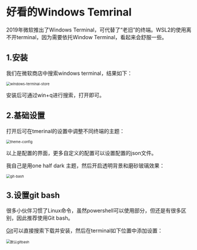 # 好看的Windows Temrinal

2019年微软推出了Windows Terminal，可代替了“老旧”的终端。WSL2的使用离不开terminal，因为需要依托Window Terminal，看起来会舒服一些。



## 1.安装

我们在微软商店中搜索windows terminal，结果如下：

<img src="/Users/asic-zty/Desktop/ASIC/GitHub/wsl2-config/image/windows-terminal-store.png" alt="windows-terminal-store" style="zoom:67%;" />

安装后可通过win+q进行搜索，打开即可。



## 2.基础设置

打开后可在tmerinal的设置中调整不同终端的主题：

<img src="/Users/asic-zty/Desktop/ASIC/GitHub/wsl2-config/image/theme-config.png" alt="theme-config" style="zoom:67%;" />

以上是配置的界面，更多自定义的配置可以设置配置的json文件。

我自己是用one half dark 主题，然后开启透明背景和磨砂玻璃效果：

<img src="/Users/asic-zty/Desktop/ASIC/GitHub/wsl2-config/image/git-bash.png" alt="git-bash" style="zoom:67%;" />



## 3.设置git bash

很多小伙伴习惯了Linux命令，虽然powershell可以使用部分，但还是有很多区别，因此推荐使用Git bash。

[Git](https://git-scm.com/)可以直接搜索下载并安装，然后在terminal如下位置中添加设置：

<img src="/Users/asic-zty/Desktop/ASIC/GitHub/wsl2-config/image/默认gitbash.png" alt="默认gitbash" style="zoom:67%;" />


